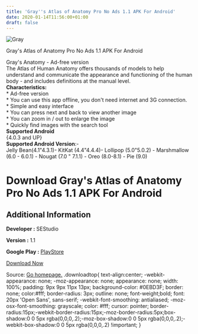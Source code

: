 ```yaml
---
title: 'Gray''s Atlas of Anatomy Pro No Ads 1.1 APK For Android'
date: 2020-01-14T11:56:00+01:00
draft: false
---
```


![Gray](https://i1.wp.com/apkhome.net/wp-content/uploads/2020/01/Grays-Atlas-of-Anatomy-Pro-No-Ads-1.1.png "Gray")

  

Gray's Atlas of Anatomy Pro No Ads 1.1 APK For Android

Gray's Anatomy - Ad-free version  
The Atlas of Human Anatomy offers thousands of models to help understand and communicate the appearance and functioning of the human body - and includes definitions at the manual level.  
**Characteristics:**  
\* Ad-free version  
\* You can use this app offline, you don't need internet and 3G connection.  
\* Simple and easy interface  
\* You can press next and back to view another image  
\* You can zoom in / out to enlarge the image  
\* Quickly find images with the search tool  
**Supported Android**  
{4.0.3 and UP}  
**Supported Android Version**:-  
Jelly Bean(4.1"4.3.1)- KitKat (4.4"4.4.4)- Lollipop (5.0"5.0.2) - Marshmallow (6.0 - 6.0.1) - Nougat (7.0 " 7.1.1) - Oreo (8.0-8.1) - Pie (9.0)

Download Gray's Atlas of Anatomy Pro No Ads 1.1 APK For Android
===============================================================

Additional Information
----------------------

**Developer :** SEStudio

**Version :** 1.1

**Google Play :** [PlayStore](https://play.google.com/store/apps/details?id=com.ssstudio.anatomypronoads)

  

[Download Now](https://store4app.co/post/grays-atlas-of-anatomy-pro-no-ads-1-1-apk-for-android_1578846882)

  
Source: [Go homepage.](https://store4app.co/post/grays-atlas-of-anatomy-pro-no-ads-1-1-apk-for-android_1578846882) .downloadtop{ text-align:center; -webkit-appearance: none; -moz-appearance: none; appearance: none; width: 100%; padding: 9px 9px 11px 13px; background-color: #0EBD3F; border: none; color:#fff; border-radius: 3px; outline: none; font-weight;bold; font: 20px 'Open Sans', sans-serif; -webkit-font-smoothing: antialiased; -moz-osx-font-smoothing: grayscale; color: #fff; cursor: pointer; border-radius:15px;-webkit-border-radius:15px;-moz-border-radius:5px;box-shadow:0 0 5px rgba(0,0,0,.2);-moz-box-shadow:0 0 5px rgba(0,0,0,.2);-webkit-box-shadow:0 0 5px rgba(0,0,0,.2) !important; }